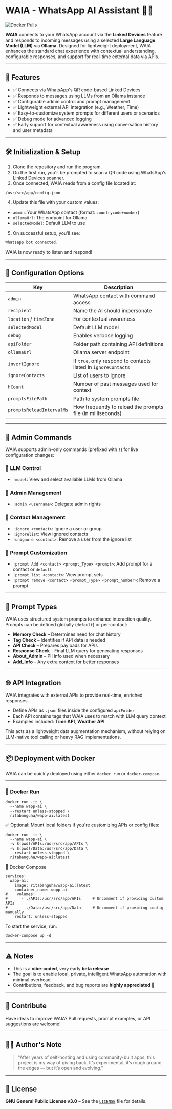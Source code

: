 # WAIA - WhatsApp AI Assistant 🤖📱
[![Docker Pulls](https://img.shields.io/docker/pulls/ritabanguha/wapp-ai.svg)](https://hub.docker.com/r/ritabanguha/wapp-ai)

**WAIA** connects to your WhatsApp account via the **Linked Devices** feature and responds to incoming messages using a selected **Large Language Model (LLM)** via **Ollama**. Designed for lightweight deployment, WAIA enhances the standard chat experience with contextual understanding, configurable responses, and support for real-time external data via APIs.

---

## 🚀 Features

- ✅ Connects via WhatsApp's QR code-based Linked Devices  
- ✅ Responds to messages using LLMs from an Ollama instance  
- ✅ Configurable admin control and prompt management  
- ✅ Lightweight external API integration (e.g., Weather, Time)  
- ✅ Easy-to-customize system prompts for different users or scenarios  
- ✅ Debug mode for advanced logging  
- ✅ Early support for contextual awareness using conversation history and user metadata  

---

## 🛠️ Initialization & Setup

1. Clone the repository and run the program.
2. On the first run, you'll be prompted to scan a QR code using WhatsApp's Linked Devices scanner.
3. Once connected, WAIA reads from a config file located at:
```
/usr/src/app/config.json
```
4. Update this file with your custom values:
- `admin`: Your WhatsApp contact (format: `countrycode+number`)
- `ollamaUrl`: The endpoint for Ollama
- `selectedModel`: Default LLM to use
5. On successful setup, you’ll see:
```
Whatsapp bot connected.
```
WAIA is now ready to listen and respond!



---

## 🔧 Configuration Options

| Key                     | Description                                                                 |
|-------------------------|-----------------------------------------------------------------------------|
| `admin`                 | WhatsApp contact with command access                                        |
| `recipient`             | Name the AI should impersonate                                              |
| `location` / `timeZone` | For contextual awareness                                                    |
| `selectedModel`         | Default LLM model                                                           |
| `debug`                 | Enables verbose logging                                                     |
| `apiFolder`             | Folder path containing API definitions                                      |
| `ollamaUrl`             | Ollama server endpoint                                                      |
| `invertIgnore`          | If `true`, only respond to contacts listed in `ignoreContacts`              |
| `ignoreContacts`        | List of users to ignore                                                     |
| `hCount`                | Number of past messages used for context                                    |
| `promptsFilePath`       | Path to system prompts file                                                 |
| `promptsReloadIntervalMs` | How frequently to reload the prompts file (in milliseconds)              |

---

## 🔐 Admin Commands

WAIA supports admin-only commands (prefixed with `!`) for live configuration changes:

### 📌 LLM Control
- `!model`: View and select available LLMs from Ollama

### 👤 Admin Management
- `!admin <username>`: Delegate admin rights

### 🚫 Contact Management
- `!ignore <contact>`: Ignore a user or group  
- `!ignorelist`: View ignored contacts  
- `!unignore <contact>`: Remove a user from the ignore list  

### 🧩 Prompt Customization
- `!prompt Add <contact> <prompt_Type> <prompt>`: Add prompt for a contact or `default`  
- `!prompt list <contact>`: View prompt sets  
- `!prompt remove <contact> <prompt_Type> <prompt_number>`: Remove a prompt  

---

## 🧠 Prompt Types

WAIA uses structured system prompts to enhance interaction quality. Prompts can be defined globally (`default`) or per-contact:

- **Memory Check** – Determines need for chat history  
- **Tag Check** – Identifies if API data is needed  
- **API Check** – Prepares payloads for APIs  
- **Response Check** – Final LLM query for generating responses  
- **About_Admin** – PII info used when necessary  
- **Add_Info** – Any extra context for better responses  

---

## 🌐 API Integration

WAIA integrates with external APIs to provide real-time, enriched responses.

- Define APIs as `.json` files inside the configured `apiFolder`
- Each API contains tags that WAIA uses to match with LLM query context
- Examples included: **Time API**, **Weather API**

This acts as a lightweight data augmentation mechanism, without relying on LLM-native tool calling or heavy RAG implementations.

---
## 📦 Deployment with Docker

WAIA can be quickly deployed using either `docker run` or `docker-compose`.

---

### 🐳 Docker Run

```
docker run -it \
  --name wapp-ai \
  --restart unless-stopped \
  ritabanguha/wapp-ai:latest
```
✅ Optional: Mount local folders if you're customizing APIs or config files:
```
docker run -it \
  --name wapp-ai \
  -v $(pwd)/APIs:/usr/src/app/APIs \
  -v $(pwd)/Data:/usr/src/app/Data \
  --restart unless-stopped \
  ritabanguha/wapp-ai:latest
```
🧱 Docker Compose
```
services:
  wapp-ai:
    image: ritabanguha/wapp-ai:latest
    container_name: wapp-ai
#    volumes:
#      - ./APIs:/usr/src/app/APIs     # Uncomment if providing custom APIs
#      - ./Data:/usr/src/app/Data     # Uncomment if providing config manually
    restart: unless-stopped
```
To start the service, run:

```
docker-compose up -d
```
---

## ⚠️ Notes

- This is a **vibe-coded**, very early **beta release**
- The goal is to enable local, private, intelligent WhatsApp automation with minimal overhead
- Contributions, feedback, and bug reports are **highly appreciated** 🙏

---

## 📢 Contribute

Have ideas to improve WAIA? Pull requests, prompt examples, or API suggestions are welcome!

---

## 🧑‍💻 Author's Note

> "After years of self-hosting and using community-built apps, this project is my way of giving back. It’s experimental, it’s rough around the edges — but it’s open and evolving."

---

## 📜 License

**GNU General Public License v3.0** – See the [`LICENSE`](./LICENSE) file for details.
